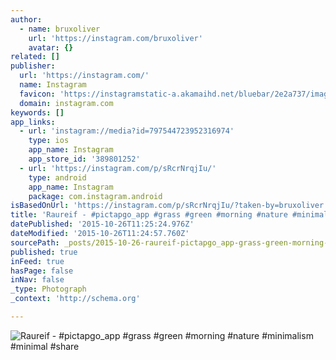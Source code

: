 ```yaml
---
author:
  - name: bruxoliver
    url: 'https://instagram.com/bruxoliver'
    avatar: {}
related: []
publisher:
  url: 'https://instagram.com/'
  name: Instagram
  favicon: 'https://instagramstatic-a.akamaihd.net/bluebar/2e2a737/images/ico/favicon.ico'
  domain: instagram.com
keywords: []
app_links:
  - url: 'instagram://media?id=797544723952316974'
    type: ios
    app_name: Instagram
    app_store_id: '389801252'
  - url: 'https://instagram.com/p/sRcrNrqjIu/'
    type: android
    app_name: Instagram
    package: com.instagram.android
isBasedOnUrl: 'https://instagram.com/p/sRcrNrqjIu/?taken-by=bruxoliver'
title: 'Raureif - #pictapgo_app #grass #green #morning #nature #minimalism #minimal #share'
datePublished: '2015-10-26T11:25:24.976Z'
dateModified: '2015-10-26T11:24:57.760Z'
sourcePath: _posts/2015-10-26-raureif-pictapgo_app-grass-green-morning-nature-mini.md
published: true
inFeed: true
hasPage: false
inNav: false
_type: Photograph
_context: 'http://schema.org'

---
```

![Raureif - &num;pictapgo&lowbar;app &num;grass &num;green &num;morning &num;nature &num;minimalism &num;minimal &num;share](https://scontent.cdninstagram.com/hphotos-xpa1/t51.2885-15/e15/10617074_1471412249779827_471760705_n.jpg)